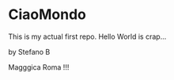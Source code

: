 CiaoMondo
=========

This is my actual first repo. Hello World is crap...

by Stefano B

Magggica Roma !!!
